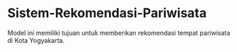 # Sistem-Rekomendasi-Pariwisata
Model ini memiliki tujuan untuk memberikan rekomendasi tempat pariwisata di Kota Yogyakarta.
